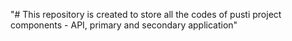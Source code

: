 "# This repository is created to store all the codes of pusti project components - API, primary and secondary application" 
